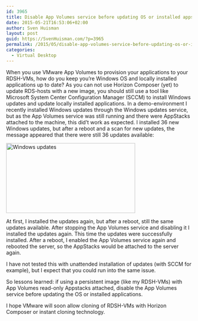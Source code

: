 ```yaml
---
id: 3965
title: Disable App Volumes service before updating OS or installed apps
date: 2015-05-21T16:53:06+02:00
author: Sven Huisman
layout: post
guid: https://SvenHuisman.com/?p=3965
permalink: /2015/05/disable-app-volumes-service-before-updating-os-or-installed-apps/
categories:
  - Virtual Desktop
---
```

When you use VMware App Volumes to provision your applications to your RDSH-VMs, how do you keep you&#8217;re Windows OS and locally installed applications up to date? As you can not use Horizon Composer (yet) to update RDS-hosts with a new image, you should still use a tool like Microsoft System Center Configuration Manager (SCCM) to install Windows updates and update locally installed applications. In a demo-environment I recently installed Windows updates through the Windows updates service, but as the App Volumes service was still running and there were AppStacks attached to the machine, this did&#8217;t work as expected. I installed 36 new Windows updates, but after a reboot and a scan for new updates, the message appeared that there were still 36 updates available:

[<img class="aligncenter  wp-image-3966" src="https://svenhuisman.com/wp-content/uploads/2015/05/Screen-Shot-2015-05-21-at-13.08.44.png" alt="Windows updates" width="350" height="190" srcset="https://svenhuisman.com/wp-content/uploads/2015/05/Screen-Shot-2015-05-21-at-13.08.44.png 612w, https://svenhuisman.com/wp-content/uploads/2015/05/Screen-Shot-2015-05-21-at-13.08.44-350x190.png 350w" sizes="(max-width: 350px) 100vw, 350px" />](https://svenhuisman.com/wp-content/uploads/2015/05/Screen-Shot-2015-05-21-at-13.08.44.png)

At first, I installed the updates again, but after a reboot, still the same updates available. After stopping the App Volumes service and disabling it I installed the updates again. This time the updates were successfully installed. After a reboot, I enabled the App Volumes service again and rebooted the server, so the AppStacks would be attached to the server again.

I have not tested this with unattended installation of updates (with SCCM for example), but I expect that you could run into the same issue.

So lessons learned: if using a persistent image (like my RDSH-VMs) with App Volumes read-only Appstacks attached, disable the App Volumes service before updating the OS or installed applications.

I hope VMware will soon allow cloning of RDSH-VMs with Horizon Composer or instant cloning technology.
